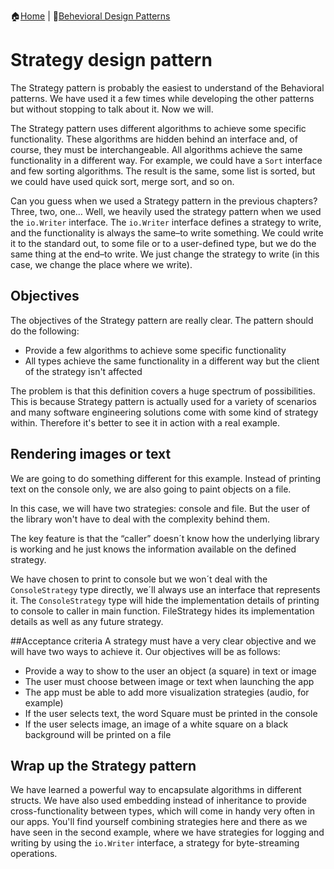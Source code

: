 :house:[Home](https://github.com/DevilsTear/go-design-patterns/ "Table of Contents") | :file_folder:[Behevioral Design Patterns](https://github.com/DevilsTear/go-design-patterns/tree/main/gang-of-four/behavioral/ "Behavioral Design Patterns Table of Contents")
# Strategy design pattern
The Strategy pattern is probably the easiest to understand of the Behavioral patterns. We
have used it a few times while developing the other patterns but without stopping to
talk about it. Now we will.

The Strategy pattern uses different algorithms to achieve some specific functionality. These
algorithms are hidden behind an interface and, of course, they must be interchangeable. All
algorithms achieve the same functionality in a different way. For example, we could have a
`Sort` interface and few sorting algorithms. The result is the same, some list is sorted, but we
could have used quick sort, merge sort, and so on.

Can you guess when we used a Strategy pattern in the previous chapters? Three, two, one…
Well, we heavily used the strategy pattern when we used the `io.Writer` interface. The
`io.Writer` interface defines a strategy to write, and the functionality is always the same–to
write something. We could write it to the standard out, to some file or to a user-defined
type, but we do the same thing at the end–to write. We just change the strategy to write (in
this case, we change the place where we write).

## Objectives
The objectives of the Strategy pattern are really clear. The pattern should do the following:
- Provide a few algorithms to achieve some specific functionality
- All types achieve the same functionality in a different way but the client of the
  strategy isn't affected

The problem is that this definition covers a huge spectrum of possibilities. This is because
Strategy pattern is actually used for a variety of scenarios and many software engineering
solutions come with some kind of strategy within. Therefore it's better to see it in action
with a real example.

## Rendering images or text
We are going to do something different for this example. Instead of printing text on the
console only, we are also going to paint objects on a file.

In this case, we will have two strategies: console and file. But the user of the library won't
have to deal with the complexity behind them.

The key feature is that the “caller” doesn´t know how the underlying library is working and
he just knows the information available on the defined strategy.

We have chosen to print to console but we won´t deal with the
`ConsoleStrategy` type directly, we´ll always use an interface that represents it.
The `ConsoleStrategy` type will hide the implementation details of printing to console to
caller in main function. FileStrategy hides its implementation details as well as any future
strategy.

##Acceptance criteria
A strategy must have a very clear objective and we will have two ways to achieve it. Our
objectives will be as follows:
- Provide a way to show to the user an object (a square) in text or image
- The user must choose between image or text when launching the app
- The app must be able to add more visualization strategies (audio, for example)
- If the user selects text, the word Square must be printed in the console
- If the user selects image, an image of a white square on a black background will
  be printed on a file

## Wrap up the Strategy pattern
We have learned a powerful way to encapsulate algorithms in different structs. We have
also used embedding instead of inheritance to provide cross-functionality between types,
which will come in handy very often in our apps. You'll find yourself combining strategies
here and there as we have seen in the second example, where we have strategies for logging
and writing by using the `io.Writer` interface, a strategy for byte-streaming operations.